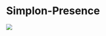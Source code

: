 # Simplon-Presence

![](https://camo.githubusercontent.com/7f3085dbc776fc9770c08c0ae298e487cc594d9f/68747470733a2f2f692e696d6775722e636f6d2f5846765261614f2e706e67)

